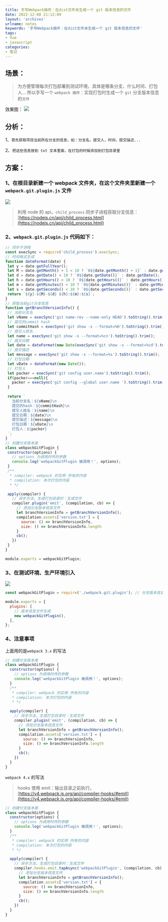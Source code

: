 ```yaml
---
title: 手写Webpack插件：在dist文件夹生成一个 git 版本信息的文件
date: 2022-12-08 21:12:09
layout: 'archives'
urlname: notes
keywords: '手写Webpack插件：在dist文件夹生成一个 git 版本信息的文件'
tags: 
- Vue
- javascript
categories: 
- 笔记
---
```


## 场景：
>为方便管理每次打包部署到测试环境，具体是哪条分支、什么时间、打包人... 所以手写一个 `webpack 插件`：实现打包时生成一个 `git` 分支版本信息的`文件`

效果图：
![](no-023/1.png)
## 分析：
1、`首先获取项目当前所在分支的信息，如：分支名，提交人，时间，提交描述...`

2、`把这些信息放到 txt 文本里面，在打包的时候添加到打包目录里`
## 方案：
### 1、在根目录新建一个 webpack 文件夹，在这个文件夹里新建一个 `webpack.git.plugin.js` 文件
![](no-023/2.png)
>利用 node 的 api，`child_process` 同步子进程获取分支信息：[https://nodejs.cn/api/child_process.html](https://nodejs.cn/api/child_process.html)

 ### 2、`webpack.git.plugin.js`  代码如下：
 ```javascript
// 同步子进程
const execSync = require('child_process').execSync;
// 时间格式生成
function dateFormat(date) {
  let y = date.getFullYear();
  let M = date.getMonth() + 1 < 10 ? `0${date.getMonth() + 1}` : date.getMonth() + 1;
  let d = date.getDate() < 10 ? `0${date.getDate()}` : date.getDate();
  let h = date.getHours() < 10 ? `0${date.getHours()}` : date.getHours();
  let m = date.getMinutes() < 10 ? `0${date.getMinutes()}` : date.getMinutes();
  let s = date.getSeconds() < 10 ? `0${date.getSeconds()}` : date.getSeconds();
  return `${y}-${M}-${d} ${h}:${m}:${s}`;
}
// 获取当前git分支信息
function getBranchVersionInfo() {
  // 当前分支名
  let vName = execSync('git name-rev --name-only HEAD').toString().trim();
  // 提交的commit hash
  let commitHash = execSync('git show -s --format=%H').toString().trim();
  // 提交人姓名
  let name = execSync('git show -s --format=%cn').toString().trim();
  // 提交日期
  let date = dateFormat(new Date(execSync('git show -s --format=%cd').toString()));
  // 提交描述
  let message = execSync('git show -s --format=%s').toString().trim();
  // 打包日期
  let vDate = dateFormat(new Date());
  // 打包人
  let packer = execSync('git config user.name').toString().trim();
  if(packer===null){
    packer = execSync('git config --global user.name ').toString().trim();
  }
  
  return `
    当前分支名：${vName}\n
    提交的hash：${commitHash}\n
    提交人姓名：${name}\n
    提交日期：${date}\n
    提交描述：${message}\n
    打包日期：${vDate}\n
    打包人：${packer}
  `;
}
// 创建分支版本类
class webpackGitPlugin {
  constructor(options) {
    // options 为调用时传的参数
    console.log('webpackGitPlugin 被调用！', options);
  }
  /**
   * compiler: webpack 的实例 所有的内容
   * compilation: 本次打包的内容
   * */ 

  apply(compiler) {
    // 异步方法，生成打包目录时：生成文件
    compiler.plugin('emit', (compilation, cb) => {
      // 添加分支版本信息文件
      let branchVersionInfo = getBranchVersionInfo();
      compilation.assets['version.txt'] = {
        source: () => branchVersionInfo,
        size: () => branchVersionInfo.length
      }
      cb();
    })
  }
}

module.exports = webpackGitPlugin;

```
### 3、在测试环境、生产环境引入
![](no-023/3.png)
```javascript
const webpackGitPlugin = require('./webpack.git.plugin'); // 分支版本信息

module.exports = {
  plugins: [
    // 版本信息文件生成
    new webpackGitPlugin(),
  ],
};
```
### 4、注意事项
上面用的是`webpack 3.x` 的写法
```javascript
// 创建分支版本类
class webpackGitPlugin {
  constructor(options) {
    // options 为调用时传的参数
    console.log('webpackGitPlugin 被调用！', options);
  }
  /**
   * compiler: webpack 的实例 所有的内容
   * compilation: 本次打包的内容
   * */ 

  apply(compiler) {
    // 异步方法，生成打包目录时：生成文件
    compiler.plugin('emit', (compilation, cb) => {
      // 添加分支版本信息文件
      let branchVersionInfo = getBranchVersionInfo();
      compilation.assets['version.txt'] = {
        source: () => branchVersionInfo,
        size: () => branchVersionInfo.length
      }
      cb();
    })
  }
}
```
`webpack 4.x` 的写法
>hooks 使用 emit：输出目录之前执行。 [https://v4.webpack.js.org/api/compiler-hooks/#emit](https://v4.webpack.js.org/api/compiler-hooks/#emit)
```javascript
// 创建分支版本类
class webpackGitPlugin {
  constructor(options) {
    // options 为调用时传的参数
    console.log('webpackGitPlugin 被调用！', options);
  }
  /**
   * compiler: webpack 的实例 所有的内容
   * compilation: 本次打包的内容
   * */ 

  apply(compiler) {
    // 异步方法，生成打包目录时：生成文件
    compiler.hooks.emit.tapAsync('webpackGitPlugin', (compilation, cb) => {
      // 添加分支版本信息文件
      let branchVersionInfo = getBranchVersionInfo();
      compilation.assets['version.txt'] = {
        source: () => branchVersionInfo,
        size: () => branchVersionInfo.length
      }
      cb();
    })
  }
}
```
